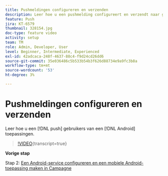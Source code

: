 ```yaml
---
title: Pushmeldingen configureren en verzenden
description: Leer hoe u een pushmelding configureert en verzendt naar gebruikers van de Android-app.
feature: Push
jira: KT-6579
thumbnail: 328154.jpg
doc-type: feature video
activity: setup
team: TM
role: Admin, Developer, User
level: Beginner, Intermediate, Experienced
exl-id: 42adcaca-248f-4637-88c4-f9d24cd26dd6
source-git-commit: 35e036486c5b533b54b3f626d88734e9a9fc3b8a
workflow-type: tm+mt
source-wordcount: '53'
ht-degree: 3%

---
```


# Pushmeldingen configureren en verzenden

Leer hoe u een [!DNL push] gebruikers van een [!DNL Android] toepassingen.

>[!VIDEO](https://video.tv.adobe.com/v/328154?quality=12&learn=on){transcript=true}

**Vorige stap**

Stap 2: [Een Android-service configureren en een mobiele Android-toepassing maken in Campagne](/help/tutorial-getting-started-with-push-notifications-for-android/configuring-an-android-service-in-campaign.md)

